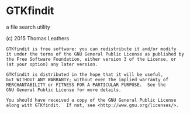 # GTKfindit
a file search utility

(c) 2015 Thomas Leathers


    GTKfindit is free software: you can redistribute it and/or modify
    it under the terms of the GNU General Public License as published by
    the Free Software Foundation, either version 3 of the License, or
    (at your option) any later version.

    GTKfindit is distributed in the hope that it will be useful,
    but WITHOUT ANY WARRANTY; without even the implied warranty of
    MERCHANTABILITY or FITNESS FOR A PARTICULAR PURPOSE.  See the
    GNU General Public License for more details.

    You should have received a copy of the GNU General Public License
    along with GTKfindit.  If not, see <http://www.gnu.org/licenses/>.
